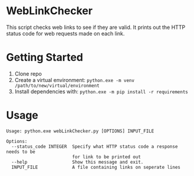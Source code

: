 # WebLinkChecker

This script checks web links to see if they are valid. It prints out the HTTP status code for web requests made on each link.

# Getting Started

1. Clone repo
2. Create a virtual environment: ```python.exe -m venv /path/to/new/virtual/environment```
3. Install dependencies with: ```python.exe -m pip install -r requirements```

# Usage


```
Usage: python.exe webLinkChecker.py [OPTIONS] INPUT_FILE

Options:
  --status_code INTEGER  Specify what HTTP status code a response needs to be
                         for link to be printed out
  --help                 Show this message and exit.
  INPUT_FILE             A file containing links on seperate lines
```